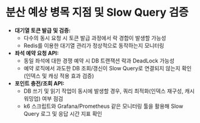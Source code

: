 # 분산 예상 병목 지점 및 Slow Query 검증

* **대기열 토큰 발급 및 검증:**
  * 다수의 동시 요청 시 토큰 발급 과정에서 락 경합이 발생할 가능성
  * Redis를 이용한 대기열 관리가 정상적으로 동작하는지 모니터링
* **좌석 예약 요청 API:**
  * 동일 좌석에 대한 경쟁 예약 시 DB 트랜잭션 락과 DeadLock 가능성
  * 예약 로직에서 과도한 DB 조회/갱신이 Slow Query로 연결되지 않는지 확인 (인덱스 및 캐싱 적용 효과 검증)
* **포인트 충전/조회 API:**
  * DB 쓰기 및 읽기 작업이 동시에 발생할 경우, 쿼리 최적화(인덱스 재구성, 캐시 워밍업) 여부 점검
  * k6 스크립트와 Grafana/Prometheus 같은 모니터링 툴을 활용해 Slow Query 로그 및 응답 시간 지표 확인
